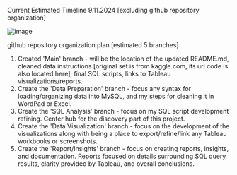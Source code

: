Current Estimated Timeline 9.11.2024 [excluding github repository organization]



![image](https://github.com/user-attachments/assets/2c4df978-1def-43eb-84a5-a515d26cf6fa)


github repository organization plan [estimated 5 branches]


1. Created 'Main' branch - will be the location of the updated README.md, cleaned data instructions [original set is from kaggle.com, its url code is also located here], final SQL scripts, links to Tableau visualizations/reports.
2. Create the 'Data Preparation' branch - focus any syntax for loading/organizing data into MySQL, and my steps for cleaning it in WordPad or Excel.
3. Create the 'SQL Analysis' branch - focus on my SQL script development refining. Center hub for the discovery part of this project.
4. Create the 'Data Visualization' branch - focus on the development of the visualizations along with being a place to export/refine/link any Tableau workbooks or screenshots.
5.  Create the 'Report/Insights' branch - focus on creating reports, insights, and documentation. Reports focused on details surrounding SQL query results, clarity provided by Tableau, and overall conclusions.

